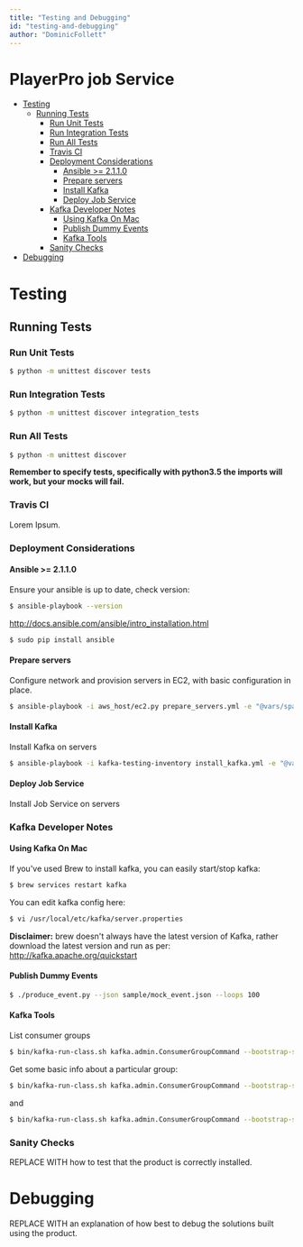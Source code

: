```yaml
---
title: "Testing and Debugging"
id: "testing-and-debugging" 
author: "DominicFollett"
---
```


# PlayerPro job Service

- [Testing](#testing)
  * [Running Tests](#running-tests)
    + [Run Unit Tests](#run-unit-tests)
    + [Run Integration Tests](#run-integration-tests)
    + [Run All Tests](#run-all-tests)
    + [Travis CI](#travis-ci)
    + [Deployment Considerations](#deployment-considerations)
      - [Ansible >= 2.1.1.0](#ansible----2110)
      - [Prepare servers](#prepare-servers)
      - [Install Kafka](#install-kafka)
      - [Deploy Job Service](#deploy-job-service)
    + [Kafka Developer Notes](#kafka-developer-notes)
      - [Using Kafka On Mac](#using-kafka-on-mac)
      - [Publish Dummy Events](#publish-dummy-events)
      - [Kafka Tools](#kafka-tools)
    + [Sanity Checks](#sanity-checks)
- [Debugging](#debugging)


# Testing

## Running Tests

### Run Unit Tests

```sh
$ python -m unittest discover tests
```

### Run Integration Tests

```sh
$ python -m unittest discover integration_tests
```

### Run All Tests

```sh
$ python -m unittest discover
```

**Remember to specify tests, specifically with python3.5 the imports
will work, but your mocks will fail.**

### Travis CI
Lorem Ipsum.

### Deployment Considerations

#### Ansible >= 2.1.1.0
Ensure your ansible is up to date, check version:

```sh
$ ansible-playbook --version
```

http://docs.ansible.com/ansible/intro_installation.html

```sh
$ sudo pip install ansible
```

#### Prepare servers
Configure network and provision servers in EC2, with basic configuration in place.

```sh
$ ansible-playbook -i aws_host/ec2.py prepare_servers.yml -e "@vars/span.yml" --private-key=aws-load_testing-private.pem
```

#### Install Kafka
Install Kafka on servers

```sh
$ ansible-playbook -i kafka-testing-inventory install_kafka.yml -e "@vars/span.yml" --private-key=aws-load_testing-private.pem --user=ubuntu
```

#### Deploy Job Service
Install Job Service on servers

### Kafka Developer Notes ###

#### Using Kafka On Mac ####

If you've used Brew to install kafka, you can easily start/stop kafka:

```sh
$ brew services restart kafka
```

You can edit kafka config here:

```sh
$ vi /usr/local/etc/kafka/server.properties
```

**Disclaimer:** brew doesn't always have the latest version of Kafka,
rather download the latest version and run as per:
http://kafka.apache.org/quickstart

#### Publish Dummy Events ####

```sh
$ ./produce_event.py --json sample/mock_event.json --loops 100
```

#### Kafka Tools ####
List consumer groups

```sh
$ bin/kafka-run-class.sh kafka.admin.ConsumerGroupCommand --bootstrap-server localhost:9092 --list
```

Get some basic info about a particular group:

```sh
$ bin/kafka-run-class.sh kafka.admin.ConsumerGroupCommand --bootstrap-server localhost:9092 --describe --group playerpro-event-consumer-group
```

and

```sh
$ bin/kafka-run-class.sh kafka.admin.ConsumerGroupCommand --bootstrap-server localhost:9092 --describe --group playerpro-job-consumer-group
```

### Sanity Checks ###
REPLACE WITH how to test that the product is correctly installed.

# Debugging
REPLACE WITH an explanation of how best to debug the solutions built using the product. 